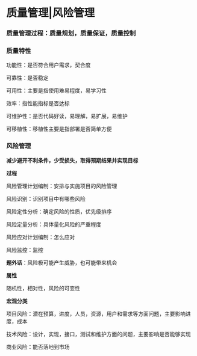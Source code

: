 # 质量管理|风险管理



### 质量管理过程：质量规划，质量保证，质量控制



### 质量特性

功能性：是否符合用户需求，契合度

可靠性：是否稳定

可用性：主要是指使用难易程度，易学习性

效率：指性能指标是否达标

可维护性：是否代码好读，易理解，易扩展，易维护

可移植性：移植性主要是指部署是否简单方便





### 风险管理

​	**减少避开不利条件，少受损失，取得预期结果并实现目标**

**过程**

风险管理计划编制：安排与实施项目的风险管理

风险识别：识别项目中有哪些风险

风险定性分析：确定风险的性质，优先级排序

风险定量分析：具体量化风险的严重程度

风险应对计划编制：怎么应对

风险监控：监控

**题外话**：风险极可能产生威胁，也可能带来机会

**属性**

随机性，相对性，风险的可变性



**宏观分类**

项目风险：潜在预算，进度，人员，资源，用户和需求等方面问题，主要影响进度，成本

技术风险：设计，实现，接口，测试和维护方面的问题，主要影响是否能够实现

商业风险：能否落地到市场




